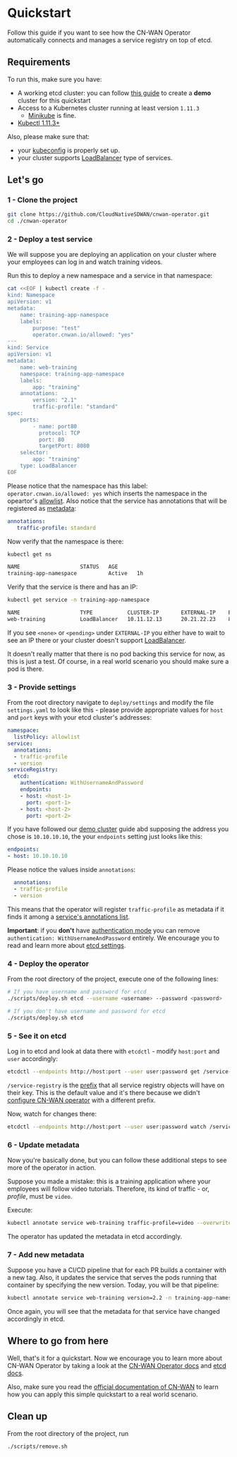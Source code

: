 # Quickstart

Follow this guide if you want to see how the CN-WAN Operator automatically connects and manages a service registry on top of etcd.

## Requirements

To run this, make sure you have:

* A working etcd cluster: you can follow [this guide](./demo_cluster_setup.md) to create a **demo** cluster for this quickstart
* Access to a Kubernetes cluster running at least version `1.11.3`
  * [Minikube](https://kubernetes.io/docs/setup/learning-environment/minikube/) is fine.
* [Kubectl 1.11.3+](https://kubernetes.io/docs/tasks/tools/install-kubectl/)

Also, please make sure that:

* your [kubeconfig](https://kubernetes.io/docs/tasks/access-application-cluster/configure-access-multiple-clusters/) is properly set up.
* your cluster supports [LoadBalancer](../concepts.md#supported-service-types) type of services.

## Let's go

### 1 - Clone the project

```bash
git clone https://github.com/CloudNativeSDWAN/cnwan-operator.git
cd ./cnwan-operator
```

### 2 - Deploy a test service

We will suppose you are deploying an application on your cluster where your employees can log in and watch training videos.

Run this to deploy a new namespace and a service in that namespace:

```bash
cat <<EOF | kubectl create -f -
kind: Namespace
apiVersion: v1
metadata:
    name: training-app-namespace
    labels:
        purpose: "test"
        operator.cnwan.io/allowed: "yes"
---
kind: Service
apiVersion: v1
metadata:
    name: web-training
    namespace: training-app-namespace
    labels:
        app: "training"
    annotations:
        version: "2.1"
        traffic-profile: "standard"
spec:
    ports:
        - name: port80
          protocol: TCP
          port: 80
          targetPort: 8080
    selector:
        app: "training"
    type: LoadBalancer
EOF
```

Please notice that the namespace has this label: `operator.cnwan.io/allowed: yes` which inserts the namespace in the opeartor's [allowlist](../concepts.md#namespace-lists). Also notice that the service has annotations that will be registered as [metadata](../concepts.md#metadata):

```yaml
annotations:
   traffic-profile: standard
```

Now verify that the namespace is there:

```bash
kubectl get ns

NAME                   STATUS   AGE
training-app-namespace          Active   1h
```

Verify that the service is there and has an IP:

```bash
kubectl get service -n training-app-namespace

NAME                   TYPE           CLUSTER-IP       EXTERNAL-IP    PORT(S)                       AGE
web-training           LoadBalancer   10.11.12.13      20.21.22.23    80:32058/TCP                  1h
```

If you see `<none>` or `<pending>` under `EXTERNAL-IP` you either have to wait to see an IP there or your cluster doesn't support [LoadBalancer](../concepts.md#supported-service-types).

It doesn't really matter that there is no pod backing this service for now, as this is just a test. Of course, in a real world scenario you should make sure a pod is there.

### 3 - Provide settings

From the root directory navigate to `deploy/settings` and modify the file `settings.yaml` to look like this - please provide appropriate values for `host` and `port` keys with your etcd cluster's addresses:

```yaml
namespace:
  listPolicy: allowlist
service:
  annotations:
  - traffic-profile
  - version
serviceRegistry:
  etcd:
    authentication: WithUsernameAndPassword
    endpoints:
    - host: <host-1>
      port: <port-1>
    - host: <host-2>
      port: <port-2>
```

If you have followed our [demo cluster](./demo_cluster_setup.md) guide abd supposing the address you chose is `10.10.10.10`, the your `endpoints` setting just looks like this:

```yaml
endpoints:
- host: 10.10.10.10
```

Please notice the values inside `annotations`:

```yaml
  annotations:
  - traffic-profile
  - version
```

This means that the operator will register `traffic-profile` as metadata if it finds it among a [service's annotations list](../concepts.md#allowed-annotations).

**Important**: if you **don't** have [authentication mode](./demo_cluster_setup.md#make-it-more-secure) you can remove `authentication: WithUsernameAndPassword` entirely. We encourage you to read and learn more about [etcd settings](./operator_configuration.md).

### 4 - Deploy the operator

From the root directory of the project, execute one of the following lines:

```bash
# If you have username and password for etcd
./scripts/deploy.sh etcd --username <username> --password <password>

# If you don't have username and password for etcd
./scripts/deploy.sh etcd
```

### 5 - See it on etcd

Log in to etcd and look at data there with `etcdctl` - modify `host:port` and `user` accordingly:

```bash
etcdctl --endpoints http://host:port --user user:password get /service-registry/ --prefix
```

`/service-registry` is the [prefix](./concepts.md#prefix) that all service registry objects will have on their key. This is the default value and it's there because we didn't [configure CN-WAN operator](./operator_configuration.md) with a different prefix.

Now, watch for changes there:

```bash
etcdctl --endpoints http://host:port --user user:password watch /service-registry/ --prefix
```

### 6 - Update metadata

Now you're basically done, but you can follow these additional steps to see more of the operator in action.

Suppose you made a mistake: this is a training application where your employees will follow video tutorials. Therefore, its kind of traffic - or, *profile*, must be `video`.

Execute:

```bash
kubectl annotate service web-training traffic-profile=video --overwrite -n training-app-namespace
```

The operator has updated the metadata in etcd accordingly.

### 7 - Add new metadata

Suppose you have a CI/CD pipeline that for each PR builds a container with a new tag. Also, it updates the service that serves the pods running that container by specifying the new version. Today, you will be that pipeline:

```bash
kubectl annotate service web-training version=2.2 -n training-app-namespace --overwrite
```

Once again, you will see that the metadata for that service have changed accordingly in etcd.

## Where to go from here

Well, that's it for a quickstart. Now we encourage you to learn more about CN-WAN Operator by taking a look at the [CN-WAN Operator docs](../../README.md#documentation) and [etcd docs](../../README.md#etcd-documentation).

Also, make sure you read the [official documentation of CN-WAN](https://github.com/CloudNativeSDWAN/cnwan-docs) to learn how you can apply this simple quickstart to a real world scenario.

## Clean up

From the root directory of the project, run

```bash
./scripts/remove.sh
```
